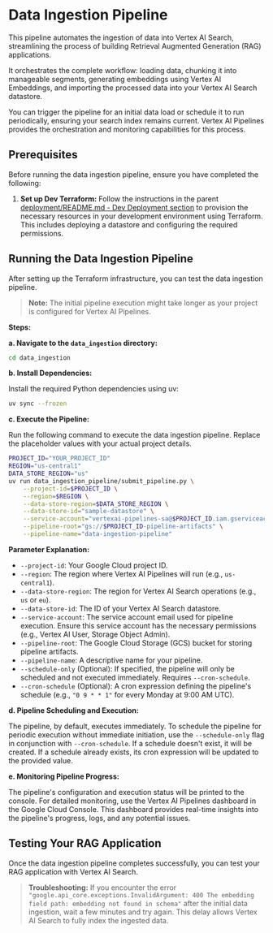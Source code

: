 # Data Ingestion Pipeline

This pipeline automates the ingestion of data into Vertex AI Search, streamlining the process of building Retrieval Augmented Generation (RAG) applications. 

It orchestrates the complete workflow: loading data, chunking it into manageable segments, generating embeddings using Vertex AI Embeddings, and importing the processed data into your Vertex AI Search datastore.

You can trigger the pipeline for an initial data load or schedule it to run periodically, ensuring your search index remains current. Vertex AI Pipelines provides the orchestration and monitoring capabilities for this process.

## Prerequisites

Before running the data ingestion pipeline, ensure you have completed the following:

1. **Set up Dev Terraform:** Follow the instructions in the parent [deployment/README.md - Dev Deployment section](../deployment/README.md#dev-deployment) to provision the necessary resources in your development environment using Terraform. This includes deploying a datastore and configuring the required permissions.

## Running the Data Ingestion Pipeline

After setting up the Terraform infrastructure, you can test the data ingestion pipeline.

> **Note:** The initial pipeline execution might take longer as your project is configured for Vertex AI Pipelines.

**Steps:**

**a. Navigate to the `data_ingestion` directory:**

```bash
cd data_ingestion
```

**b. Install Dependencies:**

Install the required Python dependencies using uv:

```bash
uv sync --frozen
```

**c. Execute the Pipeline:**

Run the following command to execute the data ingestion pipeline. Replace the placeholder values with your actual project details.

```bash
PROJECT_ID="YOUR_PROJECT_ID"
REGION="us-central1"
DATA_STORE_REGION="us"
uv run data_ingestion_pipeline/submit_pipeline.py \
    --project-id=$PROJECT_ID \
    --region=$REGION \
    --data-store-region=$DATA_STORE_REGION \
    --data-store-id="sample-datastore" \
    --service-account="vertexai-pipelines-sa@$PROJECT_ID.iam.gserviceaccount.com" \
    --pipeline-root="gs://$PROJECT_ID-pipeline-artifacts" \
    --pipeline-name="data-ingestion-pipeline"
```

**Parameter Explanation:**

*   `--project-id`: Your Google Cloud project ID.
*   `--region`: The region where Vertex AI Pipelines will run (e.g., `us-central1`).
*   `--data-store-region`: The region for Vertex AI Search operations (e.g., `us` or `eu`).
*   `--data-store-id`: The ID of your Vertex AI Search datastore.
*   `--service-account`: The service account email used for pipeline execution.  Ensure this service account has the necessary permissions (e.g., Vertex AI User, Storage Object Admin).
*   `--pipeline-root`: The Google Cloud Storage (GCS) bucket for storing pipeline artifacts.
*   `--pipeline-name`: A descriptive name for your pipeline.
*   `--schedule-only` (Optional): If specified, the pipeline will only be scheduled and not executed immediately. Requires `--cron-schedule`.
*   `--cron-schedule` (Optional): A cron expression defining the pipeline's schedule (e.g., `"0 9 * * 1"` for every Monday at 9:00 AM UTC).

**d. Pipeline Scheduling and Execution:**

The pipeline, by default, executes immediately. To schedule the pipeline for periodic execution without immediate initiation, use the `--schedule-only` flag in conjunction with `--cron-schedule`. If a schedule doesn't exist, it will be created. If a schedule already exists, its cron expression will be updated to the provided value.

**e. Monitoring Pipeline Progress:**

The pipeline's configuration and execution status will be printed to the console. For detailed monitoring, use the Vertex AI Pipelines dashboard in the Google Cloud Console. This dashboard provides real-time insights into the pipeline's progress, logs, and any potential issues.

## Testing Your RAG Application

Once the data ingestion pipeline completes successfully, you can test your RAG application with Vertex AI Search.

> **Troubleshooting:** If you encounter the error `"google.api_core.exceptions.InvalidArgument: 400 The embedding field path: embedding not found in schema"` after the initial data ingestion, wait a few minutes and try again. This delay allows Vertex AI Search to fully index the ingested data.
